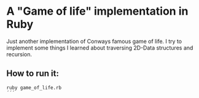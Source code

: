 # A "Game of life" implementation in Ruby

Just another implementation of Conways famous game of life.
I try to implement some things I learned about traversing 2D-Data structures and recursion.

## How to run it:
``` shell
ruby game_of_life.rb
´´´